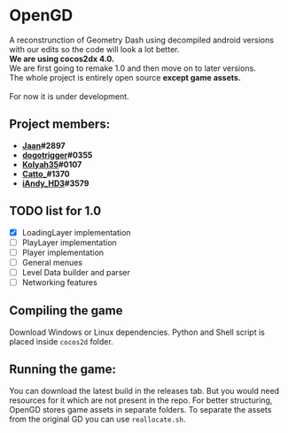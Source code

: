 # **OpenGD**
A reconstrunction of Geometry Dash using decompiled android versions with our edits so the code will look a lot better.</br>
**We are using cocos2dx 4.0.**<br>
We are first going to remake 1.0 and then move on to later versions.<br>
The whole project is entirely open source **except game assets.**<br>
<br>
For now it is under development.

## **Project members:**
* **[Jaan](https://github.com/JaanDev)#2897**
* **[dogotrigger](https://github.com/SergeyMC9730)#0355**
* **[Kolyah35](https://github.com/Kolyah35)#0107**
* **[Catto_](https://github.com/CattoDev)#1370**
* **[iAndy_HD3](https://github.com/iAndyHD3)#3579**

## **TODO list for 1.0**
- [x] LoadingLayer implementation
- [ ] PlayLayer implementation
- [ ] Player implementation
- [ ] General menues
- [ ] Level Data builder and parser
- [ ] Networking features

## **Compiling the game**
Download Windows or Linux dependencies. Python and Shell script is placed inside `cocos2d` folder.

## **Running the game:**
You can download the latest build in the releases tab. But you would need resources for it which are not present in the repo. For better structuring, OpenGD stores game assets in separate folders. To separate the assets from the original GD you can use `reallocate.sh`.
